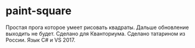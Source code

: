 # paint-square
Простая прога которое умеет рисовать квадраты. Дальше обновление выходить не будет. Сделано для Кванториума. Сделано татарином из России. Язык C# и VS 2017.
